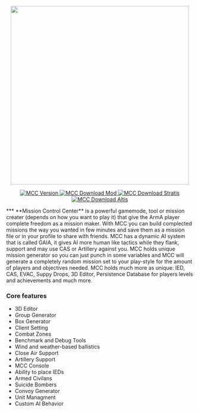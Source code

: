 <p align="center">
    <img src="http://i57.tinypic.com/volrtt.png" width="480">
</p>
<p align="center">
    <a href="">
        <img src="https://img.shields.io/badge/Version-R17-blue.svg" alt="MCC Version">
    </a>
    <a href="https://www.dropbox.com/s/cbpinx8knu5fw42/%40mcc_sandbox.rar?dl=1">
        <img src="https://img.shields.io/badge/Download-Mod-green.svg" alt="MCC Download Mod">
    </a>
    <a href="https://www.dropbox.com/s/vk1makz2q2vnfpn/mcc_sandbox.Stratis.pbo?dl=1">
        <img src="https://img.shields.io/badge/Download-Stratis-yellowgreen.svg" alt="MCC Download Stratis">
    </a>
    <a href="https://www.dropbox.com/s/d25xly1ln63dgd6/mcc_sandbox.altis.pbo?dl=1">
        <img src="https://img.shields.io/badge/Download-Altis-yellow.svg" alt="MCC Download Altis">
    </a>
    
</p>
***
**Mission Control Center** is a powerful gamemode, tool or mission creater (depends on how you want to play it) that give the ArmA player complete freedom as a mission maker. With MCC you can build complected missions the way you wanted in few minutes and save them as a mission file or in your profile to share with friends.  MCC has a dynamic AI system that is called GAIA, it gives AI more human like tactics while they flank, support and may use CAS or Artillery against you.  MCC holds unique mission generator so you can just punch in some variables and MCC will generate a completely random mission set to your play-style for the amount of players and objectives needed. MCC holds much more as unique: IED, CAS, EVAC, Suppy Drops, 3D Editor, Persistence Database for players levels and achievements and much more.

### Core features
- 3D Editor 
- Group Generator 
- Box Generator
- Client Setting
- Combat Zones
- Benchmark and Debug Tools
- Wind and weather-based ballistics
- Close Air Support 
- Artillery Support
- MCC Console
- Ability to place IEDs
- Armed Civilans
- Suicide Bombers
- Convoy Generator
- Unit Managment
- Custom AI Behavior

